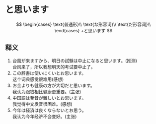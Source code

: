 # と思います  
$$
\begin{cases}
  \text{普通形}\\
  \text{な形容词}\\
  \text{だ形容词}\\
\end{cases}
+と思います
$$
## 释义  
1. 台風が来ますから、明日の試験は中止になると思います。(推测)  
台风来了，所以我想明天的考试要中止了。
2. この辞書は使いにくいとお思います。  
这个词典感觉很难用(感想)
3. お金よりも健康の方が大切だと思います。  
我认为跟钱相比健康更重要。(主张)  
4. 中国語は発音が難しいとお思います。  
我觉得中文发音很困难。(感想)  
5. 今年は経済は良くならないとお思う。  
我认为今年经济不会变好。(主张)  
